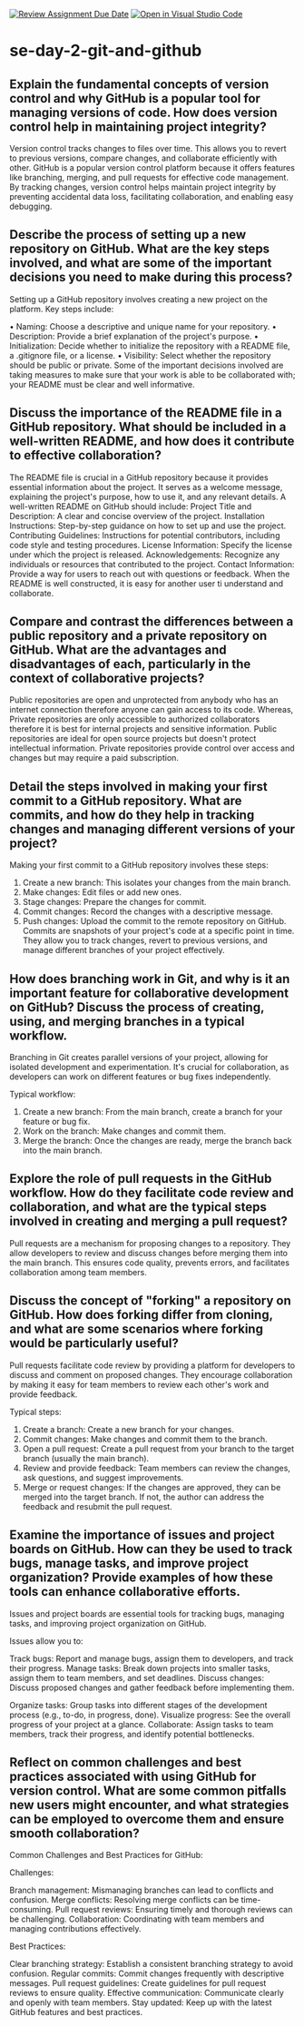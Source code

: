 [![Review Assignment Due Date](https://classroom.github.com/assets/deadline-readme-button-22041afd0340ce965d47ae6ef1cefeee28c7c493a6346c4f15d667ab976d596c.svg)](https://classroom.github.com/a/8wgCKhpZ)
[![Open in Visual Studio Code](https://classroom.github.com/assets/open-in-vscode-2e0aaae1b6195c2367325f4f02e2d04e9abb55f0b24a779b69b11b9e10269abc.svg)](https://classroom.github.com/online_ide?assignment_repo_id=15614895&assignment_repo_type=AssignmentRepo)
# se-day-2-git-and-github
## Explain the fundamental concepts of version control and why GitHub is a popular tool for managing versions of code. How does version control help in maintaining project integrity?

Version control tracks changes to files over time. This allows you to revert to previous versions, compare changes, and collaborate efficiently with other. GitHub is a popular version control platform because it offers features like branching, merging, and pull requests for effective code management. By tracking changes, version control helps maintain project integrity by preventing accidental data loss, facilitating collaboration, and enabling easy debugging.

## Describe the process of setting up a new repository on GitHub. What are the key steps involved, and what are some of the important decisions you need to make during this process?

Setting up a GitHub repository involves creating a new project on the platform. Key steps include:

• Naming: Choose a descriptive and unique name for your repository.
• Description: Provide a brief explanation of the project's purpose.
• Initialization: Decide whether to initialize the repository with a README file, a .gitignore file, or a license.
• Visibility: Select whether the repository should be public or private.
Some of the important decisions involved are taking measures to make sure that your work is able to be collaborated with; your README must be clear and well informative.

## Discuss the importance of the README file in a GitHub repository. What should be included in a well-written README, and how does it contribute to effective collaboration?

The README file is crucial in a GitHub repository because it provides essential information about the project. It serves as a welcome message, explaining the project's purpose, how to use it, and any relevant details. A well-written README on GitHub should include:
Project Title and Description: A clear and concise overview of the project.
Installation Instructions: Step-by-step guidance on how to set up and use the project.
Contributing Guidelines: Instructions for potential contributors, including code style and testing procedures.
License Information: Specify the license under which the project is released.
Acknowledgements: Recognize any individuals or resources that contributed to the project.
Contact Information: Provide a way for users to reach out with questions or feedback.
When the README is well constructed, it is easy for another user ti understand and collaborate.



## Compare and contrast the differences between a public repository and a private repository on GitHub. What are the advantages and disadvantages of each, particularly in the context of collaborative projects?

Public repositories are open and unprotected from anybody who has an internet connection therefore anyone can gain access to its code. Whereas, Private repositories are only accessible to authorized collaborators therefore it is best for internal projects and sensitive information. Public repositories are  ideal for open source projects but doesn't protect intellectual information. Private repositories provide control over access and changes but may require a paid
 subscription.
 
## Detail the steps involved in making your first commit to a GitHub repository. What are commits, and how do they help in tracking changes and managing different versions of your project?

Making your first commit to a GitHub repository involves these steps:

1. Create a new branch: This isolates your changes from the main branch.
2. Make changes: Edit files or add new ones.
3. Stage changes: Prepare the changes for commit.
4. Commit changes: Record the changes with a descriptive message.
5. Push changes: Upload the commit to the remote repository on GitHub.
   Commits are snapshots of your project's code at a specific point in time. They allow you to track changes, revert to previous versions, and manage different branches of your project effectively.

## How does branching work in Git, and why is it an important feature for collaborative development on GitHub? Discuss the process of creating, using, and merging branches in a typical workflow.

Branching in Git creates parallel versions of your project, allowing for isolated development and experimentation. It's crucial for collaboration, as developers can work on different features or bug fixes independently.

Typical workflow:
1. Create a new branch: From the main branch, create a branch for your feature or bug fix.
2. Work on the branch: Make changes and commit them.
3. Merge the branch: Once the changes are ready, merge the branch back into the main branch.


## Explore the role of pull requests in the GitHub workflow. How do they facilitate code review and collaboration, and what are the typical steps involved in creating and merging a pull request?

Pull requests are a mechanism for proposing changes to a repository. They allow developers to review and discuss changes before merging them into the main branch. This ensures code quality, prevents errors, and facilitates collaboration among team members.


## Discuss the concept of "forking" a repository on GitHub. How does forking differ from cloning, and what are some scenarios where forking would be particularly useful?

Pull requests facilitate code review by providing a platform for developers to discuss and comment on proposed changes. They encourage collaboration by making it easy for team members to review each other's work and provide feedback.

Typical steps:
1. Create a branch: Create a new branch for your changes.
2. Commit changes: Make changes and commit them to the branch.
3. Open a pull request: Create a pull request from your branch to the target branch (usually the main branch).
4. Review and provide feedback: Team members can review the changes, ask questions, and suggest improvements.
5. Merge or request changes: If the changes are approved, they can be merged into the target branch. If not, the author can address the feedback and resubmit the pull request.


## Examine the importance of issues and project boards on GitHub. How can they be used to track bugs, manage tasks, and improve project organization? Provide examples of how these tools can enhance collaborative efforts.

Issues and project boards are essential tools for tracking bugs, managing tasks, and improving project organization on GitHub.

Issues allow you to:

Track bugs: Report and manage bugs, assign them to developers, and track their progress.
Manage tasks: Break down projects into smaller tasks, assign them to team members, and set deadlines.
Discuss changes: Discuss proposed changes and gather feedback before implementing them.

Organize tasks: Group tasks into different stages of the development process (e.g., to-do, in progress, done).
Visualize progress: See the overall progress of your project at a glance.
Collaborate: Assign tasks to team members, track their progress, and identify potential bottlenecks.

## Reflect on common challenges and best practices associated with using GitHub for version control. What are some common pitfalls new users might encounter, and what strategies can be employed to overcome them and ensure smooth collaboration?

Common Challenges and Best Practices for GitHub:

Challenges:

Branch management: Mismanaging branches can lead to conflicts and confusion.
Merge conflicts: Resolving merge conflicts can be time-consuming.
Pull request reviews: Ensuring timely and thorough reviews can be challenging.
Collaboration: Coordinating with team members and managing contributions effectively.

Best Practices:

Clear branching strategy: Establish a consistent branching strategy to avoid confusion.
Regular commits: Commit changes frequently with descriptive messages.
Pull request guidelines: Create guidelines for pull request reviews to ensure quality.
Effective communication: Communicate clearly and openly with team members.
Stay updated: Keep up with the latest GitHub features and best practices.


